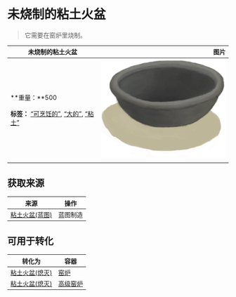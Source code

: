 # 未烧制的粘土火盆  
> 它需要在窑炉里烧制。  
  
  未烧制的粘土火盆  |   图片   
 ----  |  ----:   
 **重量：**500<br><br>**标签：**	[“可烹饪的”](tag_Cookable.md), [“大的”](tag_Large.md), [“粘土”](tag_Clay.md)  |  ![](Sprite/ClayFirePitUnfired.png)   
  
## 获取来源  
来源  |  操作  
----  |  ----  
[粘土火盆(蓝图)](Bp_ClayFirePit.md)  |  蓝图制造  
## 可用于转化  
转化为  |  容器  
----  |  ----  
[粘土火盆(熄灭)](ClayFirePitExtinguished.md)  |  [窑炉](Kiln.md)  
[粘土火盆(熄灭)](ClayFirePitExtinguished.md)  |  [高级窑炉](KilnAdvanced.md)  
